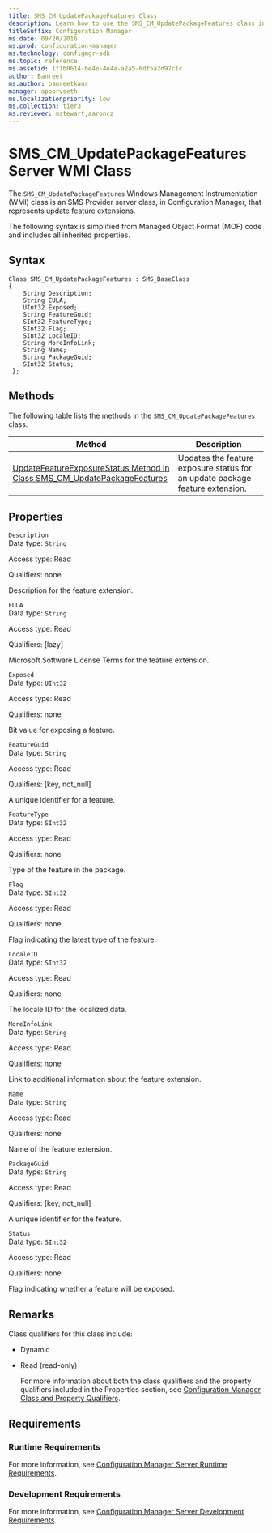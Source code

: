 ```yaml
---
title: SMS_CM_UpdatePackageFeatures Class
description: Learn how to use the SMS_CM_UpdatePackageFeatures class in Configuration Manager to update feature extensions.
titleSuffix: Configuration Manager
ms.date: 09/20/2016
ms.prod: configuration-manager
ms.technology: configmgr-sdk
ms.topic: reference
ms.assetid: 1f1b0614-be4e-4e4a-a2a5-6df5a2d97c1c
author: Banreet
ms.author: banreetkaur
manager: apoorvseth
ms.localizationpriority: low
ms.collection: tier3
ms.reviewer: mstewart,aaroncz 
---
```

# SMS_CM_UpdatePackageFeatures Server WMI Class
The  `SMS_CM_UpdatePackageFeatures` Windows Management Instrumentation (WMI) class is an SMS Provider server class, in Configuration Manager, that represents update feature extensions.  

 The following syntax is simplified from Managed Object Format (MOF) code and includes all inherited properties.  

## Syntax  

```  
Class SMS_CM_UpdatePackageFeatures : SMS_BaseClass  
{  
    String Description;  
    String EULA;     
    UInt32 Exposed;  
    String FeatureGuid;  
    SInt32 FeatureType;  
    SInt32 Flag;   
    SInt32 LocaleID;  
    String MoreInfoLink;  
    String Name;  
    String PackageGuid;  
    SInt32 Status;  
 };  

```  

## Methods  
 The following table lists the methods in the `SMS_CM_UpdatePackageFeatures` class.  

|Method|Description|  
|------------|-----------------|  
|[UpdateFeatureExposureStatus Method in Class SMS_CM_UpdatePackageFeatures](../../../develop/reference/sum/updatefeatureexposurestatus-method-in-class-sms_cm_updatepackagefeatures.md)|Updates the feature exposure status for an update package feature extension.|  

## Properties  
 `Description`  
 Data type: `String`  

 Access type: Read  

 Qualifiers: none  

 Description for the feature extension.  

 `EULA`  
 Data type: `String`  

 Access type: Read  

 Qualifiers: [lazy]  

 Microsoft Software License Terms for the feature extension.  

 `Exposed`  
 Data type: `UInt32`  

 Access type: Read  

 Qualifiers: none  

 Bit value for exposing a feature.  

 `FeatureGuid`  
 Data type: `String`  

 Access type: Read  

 Qualifiers: [key, not_null]  

 A unique identifier for a feature.  

 `FeatureType`  
 Data type: `SInt32`  

 Access type: Read  

 Qualifiers: none  

 Type of the feature in the package.  

 `Flag`  
 Data type: `SInt32`  

 Access type: Read  

 Qualifiers: none  

 Flag indicating the latest type of the feature.  

 `LocaleID`  
 Data type: `SInt32`  

 Access type: Read  

 Qualifiers: none  

 The locale ID for the localized data.  

 `MoreInfoLink`  
 Data type: `String`  

 Access type: Read  

 Qualifiers: none  

 Link to additional information about the feature extension.  

 `Name`  
 Data type: `String`  

 Access type: Read  

 Qualifiers: none  

 Name of the feature extension.  

 `PackageGuid`  
 Data type: `String`  

 Access type: Read  

 Qualifiers: [key, not_null]  

 A unique identifier for the feature.  

 `Status`  
 Data type: `SInt32`  

 Access type: Read  

 Qualifiers: none  

 Flag indicating whether a feature will be exposed.  

## Remarks  
 Class qualifiers for this class include:  

- Dynamic  

- Read (read-only)  

  For more information about both the class qualifiers and the property qualifiers included in the Properties section, see [Configuration Manager Class and Property Qualifiers](../../../develop/reference/misc/class-and-property-qualifiers.md).  

## Requirements  

### Runtime Requirements  
 For more information, see [Configuration Manager Server Runtime Requirements](../../../develop/core/reqs/server-runtime-requirements.md).  

### Development Requirements  
 For more information, see [Configuration Manager Server Development Requirements](../../../develop/core/reqs/server-development-requirements.md).  
